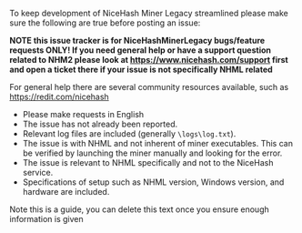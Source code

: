 To keep development of NiceHash Miner Legacy streamlined please make sure the following are true before posting an issue:

**NOTE this issue tracker is for NiceHashMinerLegacy bugs/feature requests ONLY! If you need general help or have a support question related to NHM2 please look at https://www.nicehash.com/support first and open a ticket there if your issue is not specifically NHML related**

For general help there are several community resources available, such as https://redit.com/nicehash

- Please make requests in English
- The issue has not already been reported.
- Relevant log files are included (generally `\logs\log.txt`).
- The issue is with NHML and not inherent of miner executables. This can be verified by launching the miner manually and looking for the error.
- The issue is relevant to NHML specifically and not to the NiceHash service.
- Specifications of setup such as NHML version, Windows version, and hardware are included.

Note this is a guide, you can delete this text once you ensure enough information is given

